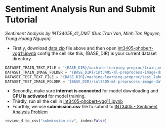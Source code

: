 # Sentiment Analysis Run and Submit Tutorial
*Sentiment Analysis by INT3405E_41_DMT (Duc Tran Van, Minh Tan Nguyen, Trung Hoang Nguyen)*
- Firstly, download [data.zip](https://github.com/pypye/sentiment_analysis/blob/main/data.zip) file above and then open [int3405-phobert-vgg11.ipynb](https://github.com/pypye/sentiment_analysis/blob/main/int3405-phobert-vgg11.ipynb) config the cell like this, {BASE_DIR} is your current dataset directory.
```py
DATASET_TRAIN_TEXT_FILE = '{BASE_DIR}/machine-learning-preproc/train_merged_segmented_v2.csv'
DATASET_TRAIN_IMAGE_FOLDER = '{BASE_DIR}/int3405-ml-preprocess-image-data-v2/image_train_resized'
DATASET_TEST_TEXT_FILE = '{BASE_DIR}/machine-learning-preproc/test_labelled_segmented.csv'
DATASET_TEST_IMAGE_FOLDER = '{BASE_DIR}/int3405-ml-preprocess-image-data-v2/image_test_resized'
```
- Secondly, make sure **internet is connected** for model downloading and **GPU is activated** for model training.
- Thirdly, run all the cell in [int3405-phobert-vgg11.ipynb](https://github.com/pypye/sentiment_analysis/blob/main/int3405-phobert-vgg11.ipynb)
- Fourthly, we use **submission.csv** file to submit to [INT3405 - Sentiment Analysis Problem](https://www.kaggle.com/competitions/int3405-sentiment-analysis-problem)
```py
review_d.to_csv("submission.csv", index=False)
```

